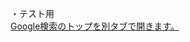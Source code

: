 <html>
  <head>
  <meta charset="utf-8">
  <title>使い方分からん</title>

  </head>

  <body>
    <p>・テスト用<br>
      <a href="https://www.google.com" target="_blank">Google検索のトップを別タブで開きます。</a><br></p>
    
    
  </body>
</html>
